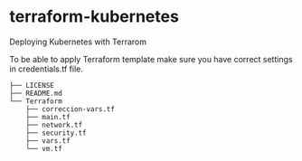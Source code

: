 # terraform-kubernetes
Deploying Kubernetes with Terrarom

To be able to apply Terraform template make sure you have correct settings in credentials.tf file.


```
├── LICENSE
├── README.md
└── Terraform
    ├── correccion-vars.tf
    ├── main.tf
    ├── network.tf
    ├── security.tf
    ├── vars.tf
    └── vm.tf
```
